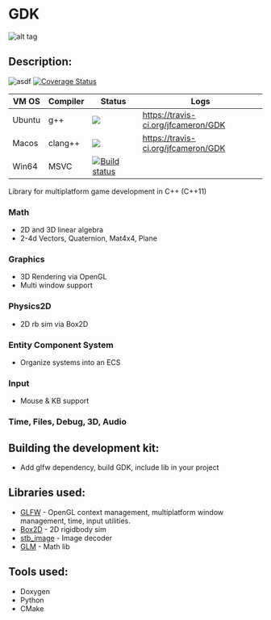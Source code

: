 # GDK
![alt tag](http://jfcameron.github.io/Github/GDK/EarlyRender.png "")

## Description:
![asdf](https://img.shields.io/badge/platforms-win64%20|%20macos%20|%20ubuntu%20-lightgrey.svg) [![Coverage Status](https://coveralls.io/repos/github/jfcameron/GDK/badge.svg?branch=master)](https://coveralls.io/github/jfcameron/GDK?branch=master)

| VM OS | Compiler | Status | Logs |
| --- | --- | --- | --- |
| Ubuntu | g++ | ![](https://travis-ci.org/jfcameron/GDK.svg?branch=master) | https://travis-ci.org/jfcameron/GDK |
| Macos | clang++ | ![](https://travis-ci.org/jfcameron/GDK.svg?branch=master) | https://travis-ci.org/jfcameron/GDK |
| Win64 | MSVC | [![Build status](https://ci.appveyor.com/api/projects/status/sxivr8m9r1tjggis/branch/master?svg=true)](https://ci.appveyor.com/project/jfcameron/gdk/branch/master) |

Library for multiplatform game development in C++ (C++11)

### Math
* 2D and 3D linear algebra
* 2-4d Vectors, Quaternion, Mat4x4, Plane

### Graphics
* 3D Rendering via OpenGL
* Multi window support

### Physics2D
* 2D rb sim via Box2D

### Entity Component System
* Organize systems into an ECS

### Input
* Mouse & KB support

### Time, Files, Debug, 3D, Audio

## Building the development kit:
* Add glfw dependency, build GDK, include lib in your project

## Libraries used:
* [GLFW](http://www.glfw.org/) - OpenGL context management, multiplatform window management, time, input utilities.
* [Box2D](https://github.com/erincatto/Box2D) - 2D rigidbody sim
* [stb_image](https://github.com/nothings/stb) - Image decoder
* [GLM](http://glm.g-truc.net/0.9.8/index.html) - Math lib

## Tools used:
* Doxygen
* Python
* CMake
